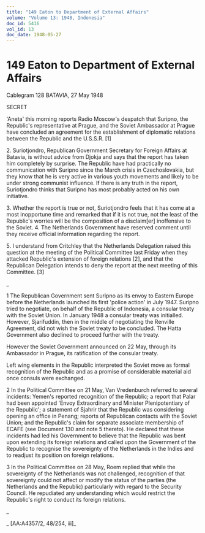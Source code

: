 ```yaml
---
title: "149 Eaton to Department of External Affairs"
volume: "Volume 13: 1948, Indonesia"
doc_id: 5416
vol_id: 13
doc_date: 1948-05-27
---
```


# 149 Eaton to Department of External Affairs

Cablegram 128 BATAVIA, 27 May 1948

SECRET

'Aneta' this morning reports Radio Moscow's despatch that Suripno, the Republic's representative at Prague, and the Soviet Ambassador at Prague have concluded an agreement for the establishment of diplomatic relations between the Republic and the U.S.S.R. [1]

2\. Suriotjondro, Republican Government Secretary for Foreign Affairs at Batavia, is without advice from Djokja and says that the report has taken him completely by surprise. The Republic have had practically no communication with Suripno since the March crisis in Czechoslovakia, but they know that he is very active in various youth movements and likely to be under strong communist influence. If there is any truth in the report, Suriotjondro thinks that Suripno has most probably acted on his own initiative.

3\. Whether the report is true or not, Suriotjondro feels that it has come at a most inopportune time and remarked that if it is not true, not the least of the Republic's worries will be the composition of a disclaim[er] inoffensive to the Soviet. 4. The Netherlands Government have reserved comment until they receive official information regarding the report.

5\. I understand from Critchley that the Netherlands Delegation raised this question at the meeting of the Political Committee last Friday when they attacked Republic's extension of foreign relations [2], and that the Republican Delegation intends to deny the report at the next meeting of this Committee. [3]

_

1 The Republican Government sent Suripno as its envoy to Eastern Europe before the Netherlands launched its first 'police action' in July 1947. Suripno tried to negotiate, on behalf of the Republic of Indonesia, a consular treaty with the Soviet Union. In January 1948 a consular treaty was initialled. However, Sjarifuddin, then in the middle of negotiating the Renville Agreement, did not wish the Soviet treaty to be concluded. The Hatta Government also declined to proceed further with the treaty.

However the Soviet Government announced on 22 May, through its Ambassador in Prague, its ratification of the consular treaty.

Left wing elements in the Republic interpreted the Soviet move as formal recognition of the Republic and as a promise of considerable material aid once consuls were exchanged.

2 In the Political Committee on 21 May, Van Vredenburch referred to several incidents: Yemen's reported recognition of the Republic; a report that Palar had been appointed 'Envoy Extraordinary and Minister Plenipotentiary of the Republic'; a statement of Sjahrir that the Republic was considering opening an office in Penang; reports of Republican contacts with the Soviet Union; and the Republic's claim for separate associate membership of ECAFE (see Document 130 and note 5 thereto). He declared that these incidents had led his Government to believe that the Republic was bent upon extending its foreign relations and called upon the Government of the Republic to recognise the sovereignty of the Netherlands in the Indies and to readjust its position on foreign relations.

3 In the Political Committee on 28 May, Roem replied that while the sovereignty of the Netherlands was not challenged, recognition of that sovereignty could not affect or modify the status of the parties (the Netherlands and the Republic) particularly with regard to the Security Council. He repudiated any understanding which would restrict the Republic's right to conduct its foreign relations.

_

_ [AA:A4357/2, 48/254, iii]_
